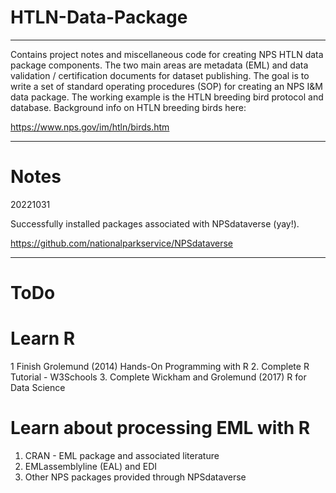 # HTLN-Data-Package
----------------
Contains project notes and miscellaneous code for creating NPS HTLN data package components. The two main areas are metadata (EML) and data validation / certification documents for dataset publishing. The goal is to write a set of standard operating procedures (SOP) for creating an NPS I&M data package. The working example is the HTLN breeding bird protocol and database. Background info on HTLN breeding birds here:

https://www.nps.gov/im/htln/birds.htm

--------------------------------
# Notes

20221031

Successfully installed packages associated with NPSdataverse (yay!). 

https://github.com/nationalparkservice/NPSdataverse

-----------------
# ToDo

# Learn R 
1 Finish Grolemund (2014) Hands-On Programming with R
2. Complete R Tutorial - W3Schools
3. Complete Wickham and Grolemund (2017) R for Data Science

# Learn about processing EML with R
1. CRAN - EML package and associated literature
2. EMLassemblyline (EAL) and EDI 
3. Other NPS packages provided through NPSdataverse
